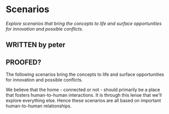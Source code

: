 # Scenarios

*Explore scenarios that bring the concepts to life and surface opportunities for innovation and possible conflicts.*

## WRITTEN by peter
## PROOFED?

The following scenarios bring the concepts to life and surface opportunities for innovation and possible conflicts.

We believe that the home - connected or not - should primarily be a place that fosters human-to-human interactions. It is through this lense that we'll  explore everything else. Hence these scenarios are all based on important human-to-human relationships.  


